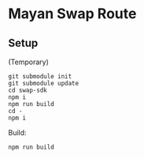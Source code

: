 # Mayan Swap Route

## Setup

(Temporary)

```
git submodule init
git submodule update
cd swap-sdk
npm i
npm run build
cd -
npm i
```

Build:

```
npm run build
```
